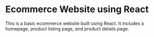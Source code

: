 Ecommerce Website using React
=============================

This is a basic ecommerce website built using React. It includes a homepage, product listing page, and product details page.